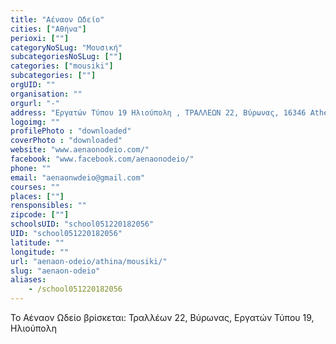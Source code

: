 ```yaml
---
title: "Αέναον Ωδείο"
cities: ["Αθήνα"]
perioxi: [""]
categoryNoSLug: "Μουσική"
subcategoriesNoSLug: [""]
categories: ["mousiki"]
subcategories: [""]
orgUID: ""
organisation: ""
orgurl: "-"
address: "Εργατών Τύπου 19 Ηλιούπολη , ΤΡΑΛΛΕΩΝ 22, Βύρωνας, 16346 Athens, Greece"
logoimg: ""
profilePhoto : "downloaded"
coverPhoto : "downloaded"
website: "www.aenaonodeio.com/"
facebook: "www.facebook.com/aenaonodeio/"
phone: ""
email: "aenaonwdeio@gmail.com"
courses: ""
places: [""]
rensponsibles: ""
zipcode: [""]
schoolsUID: "school051220182056"
UID: "school051220182056"
latitude: ""
longitude: ""
url: "aenaon-odeio/athina/mousiki/"
slug: "aenaon-odeio"
aliases:
    - /school051220182056
---
```





Το Αέναον Ωδείο βρίσκεται: Τραλλέων 22, Βύρωνας, Εργατών Τύπου 19, Ηλιούπολη